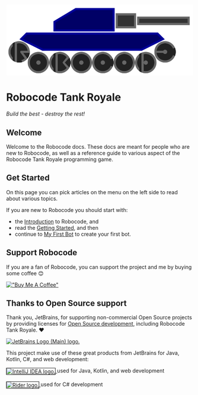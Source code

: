 ![Robocode logo](./images/robocode-logo.svg)

# Robocode Tank Royale

*Build the best - destroy the rest!*

## Welcome

Welcome to the Robocode docs. These docs are meant for people who are new to Robocode, as well as a reference guide to
various aspect of the Robocode Tank Royale programming game.

## Get Started

On this page you can pick articles on the menu on the left side to read about various topics.

If you are new to Robocode you should start with:

- the [Introduction](articles/intro) to Robocode, and
- read the [Getting Started](tutorial/getting-started), and then
- continue to [My First Bot](tutorial/my-first-bot) to create your first bot.

## Support Robocode

If you are a fan of Robocode, you can support the project and me by buying some coffee 😊

[!["Buy Me A Coffee"](https://www.buymeacoffee.com/assets/img/custom_images/orange_img.png)](https://buymeacoffee.com/flemming.n.larsen)

## Thanks to Open Source support

Thank you, JetBrains, for supporting non-commercial Open Source projects by providing licenses
for [Open Source development], including Robocode Tank Royale. :heart:

<a href="https://www.jetbrains.com/community/opensource/?utm_campaign=opensource&utm_content=approved&utm_medium=email&utm_source=newsletter&utm_term=jblogo#support">
<img height="100" src="https://resources.jetbrains.com/storage/products/company/brand/logos/jb_beam.png" alt="JetBrains Logo (Main) logo.">
</a>


This project make use of these great products from JetBrains for Java, Kotlin, C#, and web development:

<a href="https://www.jetbrains.com/idea/">
<img style="background: white; border: 1px solid black; vertical-align: middle" height="60" src="https://resources.jetbrains.com/storage/products/company/brand/logos/IntelliJ_IDEA.png" alt="IntelliJ IDEA logo.">
</a> used for Java, Kotlin, and web development
<br><br>
<a href="https://www.jetbrains.com/rider/">
<img style="background: white; border: 1px solid black; vertical-align: middle" height="60" src="https://resources.jetbrains.com/storage/products/company/brand/logos/Rider.png" alt="Rider logo.">
</a> used for C# development

[Open Source development]: https://www.jetbrains.com/community/opensource/?utm_campaign=opensource&utm_content=approved&utm_medium=email&utm_source=newsletter&utm_term=jblogo#support